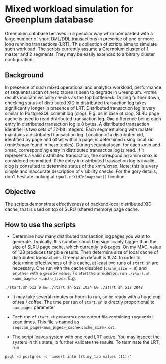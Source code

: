 # Mixed workload simulation for Greenplum database

Greenplum database behaves in a peculiar way when bombarded with a
large number of short DML/DDL transactions in presence of one or more
long running transactions (LRT).  This collection of scripts aims to
simulate such workload.  The scripts currently assume a Greenplum
cluster of 1 master and 2 segments.  They may be easily extended to
arbitrary cluster configuration.

## Background

In presence of such mixed operational and analytics workload,
performance of sequential scan of heap tables is seen to degrade in
Greenplum.  Profile results indicate visibility checks as the top
bottleneck.  Drilling further down, checking status of distributed XID
in distributed transaction log takes significantly longer in presence
of LRT.  Distributed transaction log is very similar to PostgreSQL
commit log (clog).  E.g. as in case of clog, SLRU page cache is used
to read distributed transaction log.  One difference being each entry
in distributed transaction log is 8 bytes.  A distributed transaction
identifier is two sets of 32-bit integers.  Each segment along with
master maintains a distributed transaction log.  Location of a
distributed xid, identified by page and offset within a page, is
determined using local xid (xmin/xmax found in heap tuples).  During
sequntial scan, for each xmin and xmax, corresponding entry in
distributed transaction log is read.  If it represents a valid
distributed transaction, the corresponding xmin/xmax is considered
committed.  If the entry in distributed transaction log is invalid,
clog is consulted to determine status of the xmin/xmax.  Note: this is
a very simple and inaccurate description of visibility checks.  For
the gory details, don't hesitate looking at `tqual.c:XidInSnapshot()`
function.

## Objective

The scripts demonstrate effectiveness of backend-local distributed XID
cache, that is used on top of SLRU (shared memory) page cache.

## How to use the scripts

* Determine how many distributed transaction log pages you want to
  generate.  Typically, this number should be significanly bigger than
  the size of SLRU page cache, which currently is 8 pages.  On my MAC,
  value of 128 produces tangible results.  Then determine size of
  local cache of distributed transactions.  Greenplum default is 1024.
  In order to determine effectiveness of this cache, at least two runs
  of `start.sh` are necessary.  One run with the cache disabled
  (`cache_size = 0`) and another with a greater value.  To start the
  simulation, run `./start.sh <num_pages> <cache_size>`.  E.g.

```
./start.sh 512 0 && ./start.sh 512 1024 && ./start.sh 512 2048
```

* It may take several minutes or hours to run, so be ready with a huge
  cup of tea / coffee.  The time per run of `start.sh` is directly
  proportional to `num_pages` parameter.

* Each run of `start.sh` generates one output file containing
  sequential scan times.  This file is named as
  `seqscan_pages<num_pages>_cache<cache_size>.out`.

* The script leaves system with one read LRT active.  You may inspect the
  system in this state, to further validate the results.  To terminate
  the LRT, run

```
psql -d postgres -c 'insert into lrt.my_tab values (11);'
```
